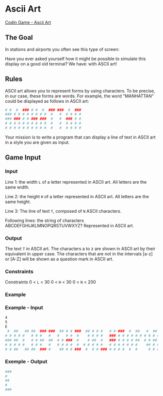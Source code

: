 # Ascii Art

[Codin Game - Ascii Art](https://www.codingame.com/training/easy/ascii-art)

## The Goal

In stations and airports you often see this type of screen:

Have you ever asked yourself how it might be possible to simulate this display on a good old terminal? We have: with ASCII art!

## Rules

ASCII art allows you to represent forms by using characters. To be precise, in our case, these forms are words. For example, the word "MANHATTAN" could be displayed as follows in ASCII art:

```sh
# #  #  ### # #  #  ### ###  #  ###
### # # # # # # # #  #   #  # # # #
### ### # # ### ###  #   #  ### # #
# # # # # # # # # #  #   #  # # # #
# # # # # # # # # #  #   #  # # # #
```

​Your mission is to write a program that can display a line of text in ASCII art in a style you are given as input.

## Game Input

### Input

Line 1: the width `L` of a letter represented in ASCII art. All letters are the same width.

Line 2: the height `H` of a letter represented in ASCII art. All letters are the same height.

Line 3: The line of text `T`, composed of `N` ASCII characters.

Following lines: the string of characters ABCDEFGHIJKLMNOPQRSTUVWXYZ? Represented in ASCII art.

### Output

The text `T` in ASCII art.
The characters a to z are shown in ASCII art by their equivalent in upper case.
The characters that are not in the intervals [a-z] or [A-Z] will be shown as a question mark in ASCII art.

### Constraints

Constraints
0 < `L` < 30
0 < `H` < 30
0 < `N` < 200

### Example

### Example - Input

```sh
4
5 
E
 #  ##   ## ##  ### ###  ## # # ###  ## # # #   # # ###  #  ##   #  ##   ## ### # # # # # # # # # # ### ### 
# # # # #   # # #   #   #   # #  #    # # # #   ### # # # # # # # # # # #    #  # # # # # # # # # #   #   # 
### ##  #   # # ##  ##  # # ###  #    # ##  #   ### # # # # ##  # # ##   #   #  # # # # ###  #   #   #   ## 
# # # # #   # # #   #   # # # #  #  # # # # #   # # # # # # #    ## # #   #  #  # # # # ### # #  #  #       
# # ##   ## ##  ### #    ## # # ###  #  # # ### # # # #  #  #     # # # ##   #  ###  #  # # # #  #  ###  #  
```

### Exemple - Output

```sh
### 
#   
##  
#   
###
```
